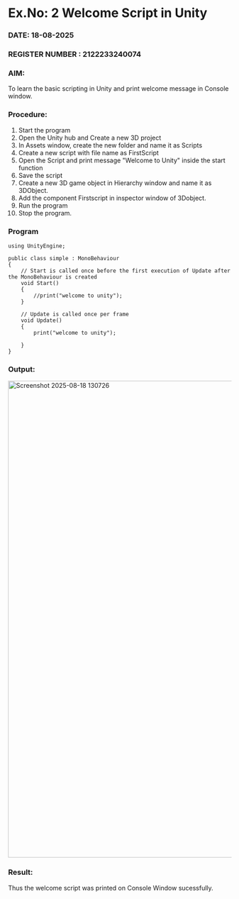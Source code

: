 # Ex.No: 2  Welcome Script in Unity
### DATE: 18-08-2025                                                                           
### REGISTER NUMBER : 2122233240074
### AIM: 
 To learn the basic scripting in Unity and print welcome message in Console window. 
### Procedure:
1. Start the program
2. Open the Unity hub and Create a new 3D project
3. In Assets window, create the new folder and name it as Scripts
4. Create a new script with file name as FirstScript
5. Open the Script and print message "Welcome to Unity" inside the start function
6. Save the script
7. Create a new 3D game object in Hierarchy window and name it as 3DObject.
8. Add the component Firstscript in inspector window of 3Dobject.
9. Run the program
10. Stop the program.
### Program 
```
using UnityEngine;

public class simple : MonoBehaviour
{
    // Start is called once before the first execution of Update after the MonoBehaviour is created
    void Start()
    {
        //print("welcome to unity");
    }

    // Update is called once per frame
    void Update()
    {
        print("welcome to unity");
        
    }
}

```
### Output:
<img width="1911" height="1076" alt="Screenshot 2025-08-18 130726" src="https://github.com/user-attachments/assets/ff88e75f-e663-405c-a0a1-b28ad343d90f" />



### Result:
Thus the welcome script was printed on Console Window  sucessfully.

